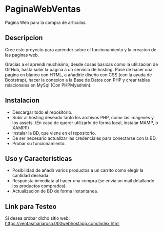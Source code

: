# PaginaWebVentas

Pagina Web para la compra de articulos.

## Descripcion

Cree este proyecto para aprender sobre el funcionamiento y la creacion de las paginas web.

Gracias a el aprendi muchisimo, desde cosas basicas como la utilizacion de GitHub, hasta subir la pagina a un servicio de hosting.
Pase de hacer una pagina en blanco con HTML, a añadirle diseño con CSS (con la ayuda de Bootstrap), hacer la conexion a la Base de Datos con PHP y crear
tablas relacionales en MySql (Con PHPMyadmin).

## Instalacion

* Descargar todo el repositorio.
* Subir al hosting deseado tanto los archivos PHP, como las imagenes y los assets.
  (En caso de querer utilizarlo de forma local, instalar MAMP, o XAMPP)
* Instalar la BD, que viene en el repositorio.
* De ser necesario actualizar las credenciales para conectarse con la BD.
* Probar su funcionamiento.

## Uso y Caracteristicas

* Posibilidad de añadir varios productos a un carrito como elegir la cantidad deseada.
* Respuesta inmediata al hacer una compra (se envia un mail detallando los productos comprados).
* Actualizacion de BD de forma instantanea.

## Link para Testeo

Si desea probar dicho sitio web: https://ventasmariarosa.000webhostapp.com/index.html
